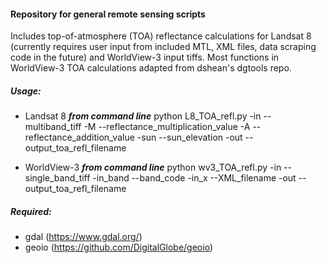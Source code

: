#### Repository for general remote sensing scripts

Includes top-of-atmosphere (TOA) reflectance calculations for Landsat 8 (currently requires user input from included MTL, XML files, data scraping code in the future) and WorldView-3 input tiffs. Most functions in WorldView-3 TOA calculations adapted from dshean's dgtools repo.


##### *Usage:*

- Landsat 8
***from command line***
python L8_TOA_refl.py -in --multiband_tiff -M --reflectance_multiplication_value -A --reflectance_addition_value -sun --sun_elevation -out --output_toa_refl_filename

- WorldView-3
***from command line***
python wv3_TOA_refl.py -in --single_band_tiff -in_band --band_code -in_x --XML_filename -out --output_toa_refl_filename


##### Required:
  - gdal (https://www.gdal.org/)
  - geoio (https://github.com/DigitalGlobe/geoio)
